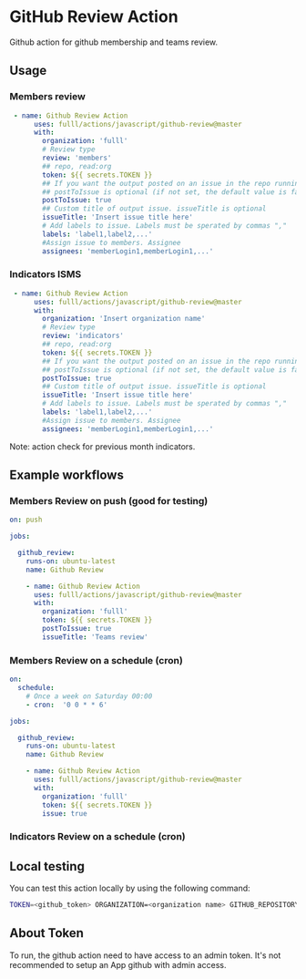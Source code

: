 # GitHub Review Action

Github action for github membership and teams review.

## Usage

### Members review
```yml
 - name: Github Review Action
      uses: fulll/actions/javascript/github-review@master
      with:
        organization: 'fulll' 
        # Review type 
        review: 'members'
        ## repo, read:org 
        token: ${{ secrets.TOKEN }}
        ## If you want the output posted on an issue in the repo running the action. 
        ## postToIssue is optional (if not set, the default value is false)
        postToIssue: true
        ## Custom title of output issue. issueTitle is optional
        issueTitle: 'Insert issue title here'
        # Add labels to issue. Labels must be sperated by commas ","
        labels: 'label1,label2,...'
        #Assign issue to members. Assignee
        assignees: 'memberLogin1,memberLogin1,...'
```

### Indicators ISMS
```yml
 - name: Github Review Action
      uses: fulll/actions/javascript/github-review@master
      with:
        organization: 'Insert organization name' 
        # Review type 
        review: 'indicators'
        ## repo, read:org 
        token: ${{ secrets.TOKEN }}
        ## If you want the output posted on an issue in the repo running the action. 
        ## postToIssue is optional (if not set, the default value is false)
        postToIssue: true
        ## Custom title of output issue. issueTitle is optional
        issueTitle: 'Insert issue title here'
        # Add labels to issue. Labels must be sperated by commas ","
        labels: 'label1,label2,...'
        #Assign issue to members. Assignee
        assignees: 'memberLogin1,memberLogin1,...'
```
Note: action check for previous month indicators.

## Example workflows

### Members Review on push (good for testing)

```yml
on: push

jobs:

  github_review:
    runs-on: ubuntu-latest
    name: Github Review

    - name: Github Review Action
      uses: fulll/actions/javascript/github-review@master
      with:
        organization: 'fulll'
        token: ${{ secrets.TOKEN }}
        postToIssue: true
        issueTitle: 'Teams review'
```

### Members Review on a schedule (cron)

```yml
on:
  schedule:   
    # Once a week on Saturday 00:00
    - cron:  '0 0 * * 6'

jobs:

  github_review:
    runs-on: ubuntu-latest
    name: Github Review

    - name: Github Review Action
      uses: fulll/actions/javascript/github-review@master
      with:
        organization: 'fulll'
        token: ${{ secrets.TOKEN }}
        issue: true
```
### Indicators Review on a schedule (cron)

## Local testing

You can test this action locally by using the following command:

```sh
TOKEN=<github_token> ORGANIZATION=<organization name> GITHUB_REPOSITORY=<owner>/<repository> node src/index.js
```
## About Token

To run, the github action need to have access to an admin token.
It's not recommended to setup an App github with admin access.